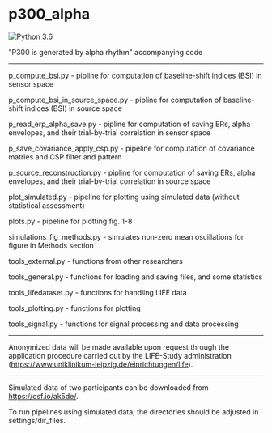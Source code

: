 # p300_alpha
[![Python 3.6](https://img.shields.io/badge/python-3.6-blue.svg)](https://www.python.org/downloads/release/python-360/)

"P300 is generated by alpha rhythm" accompanying code

----------------------------

p_compute_bsi.py - pipline for computation of baseline-shift indices (BSI) in sensor space

p_compute_bsi_in_source_space.py - pipline for computation of baseline-shift indices (BSI) in source space

p_read_erp_alpha_save.py - pipline for computation of saving ERs, alpha envelopes, and their trial-by-trial correlation in sensor space

p_save_covariance_apply_csp.py - pipeline for computation of covariance matries and CSP filter and pattern

p_source_reconstruction.py - pipline for computation of saving ERs, alpha envelopes, and their trial-by-trial correlation in source space

plot_simulated.py - pipeline for plotting using simulated data (without statistical assessment)

plots.py - pipeline for plotting fig. 1-8

simulations_fig_methods.py - simulates non-zero mean oscillations for figure in Methods section

tools_external.py - functions from other researchers

tools_general.py - functions for loading and saving files, and some statistics

tools_lifedataset.py - functions for handling LIFE data

tools_plotting.py - functions for plotting

tools_signal.py - functions for signal processing and data processing

----------------------------

Anonymized data will be made available upon request through the application procedure carried out by the LIFE-Study administration 
(https://www.uniklinikum-leipzig.de/einrichtungen/life).

----------------------------

Simulated data of two participants can be downloaded from https://osf.io/ak5de/.

To run pipelines using simulated data, the directories should be adjusted in settings/dir_files.
